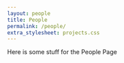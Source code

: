 ```yaml
---
layout: people
title: People
permalink: /people/
extra_stylesheet: projects.css
---
```


Here is some stuff for the People Page
